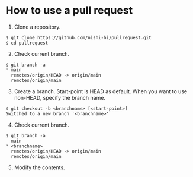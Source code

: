 # How to use a pull request

1. Clone a repository.
```
$ git clone https://github.com/nishi-hi/pullrequest.git
$ cd pullrequest
```

2. Check current branch.
```
$ git branch -a
* main
  remotes/origin/HEAD -> origin/main
  remotes/origin/main
```

3. Create a branch. Start-point is HEAD as default. When you want to use non-HEAD, specify the branch name.
```
$ git checkout -b <branchname> [<start-point>]
Switched to a new branch '<branchname>'
```

4. Check current branch.
```
$ git branch -a
  main
* <branchname>
  remotes/origin/HEAD -> origin/main
  remotes/origin/main
```

5. Modify the contents.